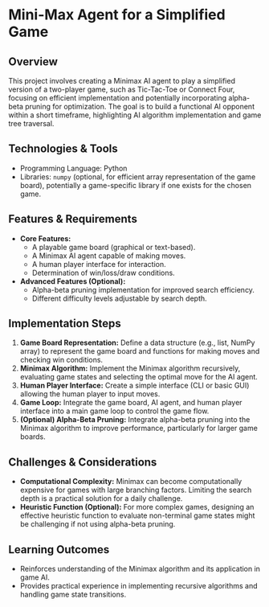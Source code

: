 # Mini-Max Agent for a Simplified Game

## Overview

This project involves creating a Minimax AI agent to play a simplified version of a two-player game, such as Tic-Tac-Toe or Connect Four, focusing on efficient implementation and potentially incorporating alpha-beta pruning for optimization.  The goal is to build a functional AI opponent within a short timeframe, highlighting AI algorithm implementation and game tree traversal.

## Technologies & Tools

- Programming Language: Python
- Libraries: `numpy` (optional, for efficient array representation of the game board), potentially a game-specific library if one exists for the chosen game.

## Features & Requirements

- **Core Features:**
    - A playable game board (graphical or text-based).
    - A Minimax AI agent capable of making moves.
    - A human player interface for interaction.
    - Determination of win/loss/draw conditions.
- **Advanced Features (Optional):**
    - Alpha-beta pruning implementation for improved search efficiency.
    - Different difficulty levels adjustable by search depth.


## Implementation Steps

1. **Game Board Representation:** Define a data structure (e.g., list, NumPy array) to represent the game board and functions for making moves and checking win conditions.
2. **Minimax Algorithm:** Implement the Minimax algorithm recursively, evaluating game states and selecting the optimal move for the AI agent.
3. **Human Player Interface:** Create a simple interface (CLI or basic GUI) allowing the human player to input moves.
4. **Game Loop:** Integrate the game board, AI agent, and human player interface into a main game loop to control the game flow.
5. **(Optional) Alpha-Beta Pruning:**  Integrate alpha-beta pruning into the Minimax algorithm to improve performance, particularly for larger game boards.

## Challenges & Considerations

- **Computational Complexity:** Minimax can become computationally expensive for games with large branching factors.  Limiting the search depth is a practical solution for a daily challenge.
- **Heuristic Function (Optional):** For more complex games, designing an effective heuristic function to evaluate non-terminal game states might be challenging if not using alpha-beta pruning.

## Learning Outcomes

- Reinforces understanding of the Minimax algorithm and its application in game AI.
- Provides practical experience in implementing recursive algorithms and handling game state transitions.

